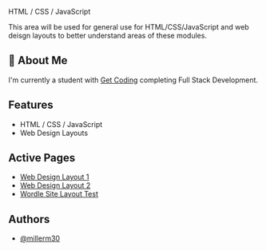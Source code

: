 
HTML / CSS / JavaScript

This area will be used for general use for HTML/CSS/JavaScript and web deisgn layouts to better understand areas of these modules.
## 🚀 About Me
I'm currently a student with [Get Coding](http://www.get-coding.ca) completing Full Stack Development.


## Features

- HTML / CSS / JavaScript
- Web Design Layouts

## Active Pages

- [Web Design Layout 1](https://millerm30.github.io/html-css-javascript/web_design1/index.html)
- [Web Design Layout 2](https://millerm30.github.io/html-css-javascript/web_design2/index.html)
- [Wordle Site Layout Test](https://millerm30.github.io/html-css-javascript/wordle_test/index.html)

## Authors
- [@millerm30](https://www.github.com/millerm30)

